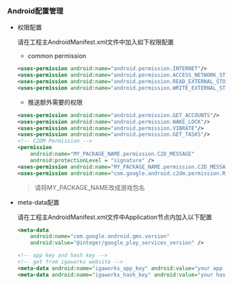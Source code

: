 ### Android配置管理

* 权限配置

    请在工程主AndroidManifest.xml文件中加入如下权限配置
    + common permission
    ```xml
    <uses-permission android:name="android.permission.INTERNET"/>
    <uses-permission android:name="android.permission.ACCESS_NETWORK_STATE"/>
    <uses-permission android:name="android.permission.READ_EXTERNAL_STORAGE"/>
    <uses-permission android:name="android.permission.WRITE_EXTERNAL_STORAGE"/>
    ```

    + 推送额外需要的权限
    ```xml
    <uses-permission android:name="android.permission.GET_ACCOUNTS"/>
    <uses-permission android:name="android.permission.WAKE_LOCK"/>
    <uses-permission android:name="android.permission.VIBRATE"/>
    <uses-permission android:name="android.permission.GET_TASKS"/>
    <!-- C2DM Permission -->
    <permission 
        android:name="MY_PACKAGE_NAME.permission.C2D_MESSAGE"       
        android:protectionLevel = "signature" />
    <uses-permission android:name="MY_PACKAGE_NAME.permission.C2D_MESSAGE"/>
    <uses-permission android:name="com.google.android.c2dm.permission.RECEIVE"/>
    ```
    > 请将MY_PACKAGE_NAME改成游戏包名

* meta-data配置

    请在工程主AndroidManifest.xml文件中Application节点内加入以下配置
    ```xml
    <meta-data
        android:name="com.google.android.gms.version"
        android:value="@integer/google_play_services_version" />

    <!-- app key and hash key -->
    <!-- get from igaworks website -->
    <meta-data android:name="igaworks_app_key" android:value="your app key" />
    <meta-data android:name="igaworks_hash_key" android:value="your hash key" />
    ```
